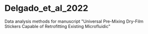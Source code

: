 # Delgado_et_al_2022
Data analysis methods for manuscript "Universal Pre-Mixing Dry-Film Stickers Capable of Retrofitting Existing Microfluidic"
